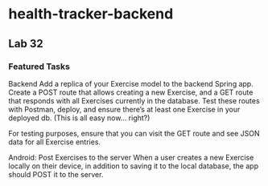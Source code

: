 # health-tracker-backend

## Lab 32

### Featured Tasks

Backend
Add a replica of your Exercise model to the backend Spring app. Create a POST route that allows creating a new Exercise,
and a GET route that responds with all Exercises currently in the database. Test these routes with Postman, deploy, and 
ensure there’s at least one Exercise in your deployed db. (This is all easy now… right?)

For testing purposes, ensure that you can visit the GET route and see JSON data for all Exercise entries.

Android: Post Exercises to the server
When a user creates a new Exercise locally on their device, in addition to saving it to the local database, the app 
should POST it to the server.



